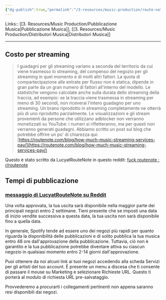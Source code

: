 ```yaml
---
{"dg-publish":true,"permalink":"/3-resources/music-production/route-note/","tags":["note"]}
---
```


Links:: [[3. Resources/Music Production/Pubblicazione Musica\|Pubblicazione Musica]], [[3. Resources/Music Production/Distributori Musica\|Distributori Musica]]

---



## Costo per streaming 

> I guadagni per gli streaming variano a seconda del territorio da cui viene trasmesso lo streaming, del compenso del negozio per gli streaming in quel momento e di molti altri fattori.
> La quota di compartecipazione alle entrate per flusso non è statica, dipende in gran parte da un gran numero di fattori all'interno del modello.
> Le statistiche vengono calcolate anche sulla durata dello streaming della traccia, ad esempio: se la traccia viene trasmessa in streaming per meno di 30 secondi, non riceverai l'intero guadagno per uno streaming. Un brano riprodotto in streaming completamente ne otterrà più di uno riprodotto parzialmente.
> Le visualizzazioni e gli stream provenienti da persone che utilizzano adblocker non verranno monetizzati su YouTube: i numeri si rifletteranno, ma per questi non verranno generati guadagni.
> Abbiamo scritto un post sul blog che potrebbe offrire un po' di chiarezza qui: [https://routenote.com/blog/how-much-music-streaming-services-pay/](https://routenote.com/blog/how-much-music-streaming-services-pay/)

Questo è stato scritto da LucyatRouteNote in questo reddit: [fuck routenote : r/routenote](https://www.reddit.com/r/routenote/comments/zq3qjo/fuck_routenote/)

## Tempi di pubblicazione

### [messaggio di LucyatRouteNote su Reddit](https://www.reddit.com/r/RouteNoteOfficial/comments/16botpe/how_long_will_it_take_before_my_song_reaches/)
Una volta approvata, la tua uscita sarà disponibile nella maggior parte dei principali negozi entro 2 settimane. Tieni presente che se imposti una data di inizio vendite successiva a questa data, la tua uscita non sarà disponibile fino a quella data.

In generale, Spotify tende ad essere uno dei negozi più rapidi per quanto riguarda la disponibilità delle pubblicazioni e di solito pubblica la tua musica entro 48 ore dall'approvazione della pubblicazione. Tuttavia, ciò non è garantito e la tua pubblicazione potrebbe diventare attiva su ciascun negozio in qualsiasi momento entro 2-14 giorni dall'approvazione.

Puoi ottenere da noi alcuni link ai tuoi negozi accedendo alla scheda Servizi per gli artisti del tuo account. È presente un menu a discesa che ti consente di passare il mouse su Marketing e selezionare Richieste URL. Questo ti porterà al modulo di richiesta URL pre-salvataggio.

Provvederemo a procurarti i collegamenti pertinenti non appena saranno resi disponibili dai negozi.


